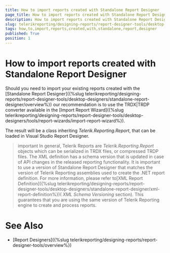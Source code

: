 ```yaml
---
title: How to import reports created with Standalone Report Designer
page_title: How to import reports created with Standalone Report Designer | for Telerik Reporting Documentation
description: How to import reports created with Standalone Report Designer
slug: telerikreporting/designing-reports/report-designer-tools/desktop-designers/visual-studio-report-designer/how-to-import-reports-created-with-standalone-report-designer
tags: how,to,import,reports,created,with,standalone,report,designer
published: True
position: 1
---
```


# How to import reports created with Standalone Report Designer



Should you need to import your existing reports created with the [Standalone Report Designer]({%slug telerikreporting/designing-reports/report-designer-tools/desktop-designers/standalone-report-designer/overview%})
        our recommendation is to use the TRDX|TRDP converter available in the [Import Report Wizard]({%slug telerikreporting/designing-reports/report-designer-tools/desktop-designers/tools/report-wizards/import-report-wizard%}).
      

The result will be a class inheriting *Telerik.Reporting.Report*, that can be loaded in Visual Studio Report Designer.
      

>important In general, Telerik Reports are *Telerik.Reporting.Report* objects which can be serialized in TRDX files, or compressed TRDP files.
          The XML definition has a schema version that is updated in case of API changes in the released reporting functionality.
          It is important to use a version of Standalone Report Designer that matches the version of Telerik Reporting assemblies used to create the .NET report definition.
          For more information, please refer to[XML Report Definition]({%slug telerikreporting/designing-reports/report-designer-tools/desktop-designers/standalone-report-designer/xml-report-definition%})( *XML Schema Versioning* section).
          This guarantees that you are using the same version of Telerik Reporting engine to create and process reports.
>


# See Also

 * [Report Designers]({%slug telerikreporting/designing-reports/report-designer-tools/overview%})
